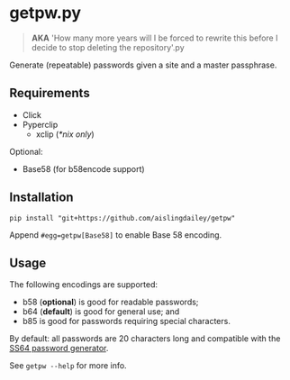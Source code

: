 # getpw.py

> **AKA** 'How many more years will I be forced to rewrite this before I decide to stop deleting the repository'.py

Generate (repeatable) passwords given a site and a master passphrase.

## Requirements

- Click
- Pyperclip
  - xclip (_*nix only_)

Optional:

- Base58 (for b58encode support)

## Installation

    pip install "git+https://github.com/aislingdailey/getpw"

Append `#egg=getpw[Base58]` to enable Base 58 encoding.

## Usage

The following encodings are supported:

- b58 (**optional**) is good for readable passwords;
- b64 (**default**) is good for general use; and
- b85 is good for passwords requiring special characters.

By default: all passwords are 20 characters long and compatible with the [SS64 password generator](https://ss64.com/passwords).

See `getpw --help` for more info.
